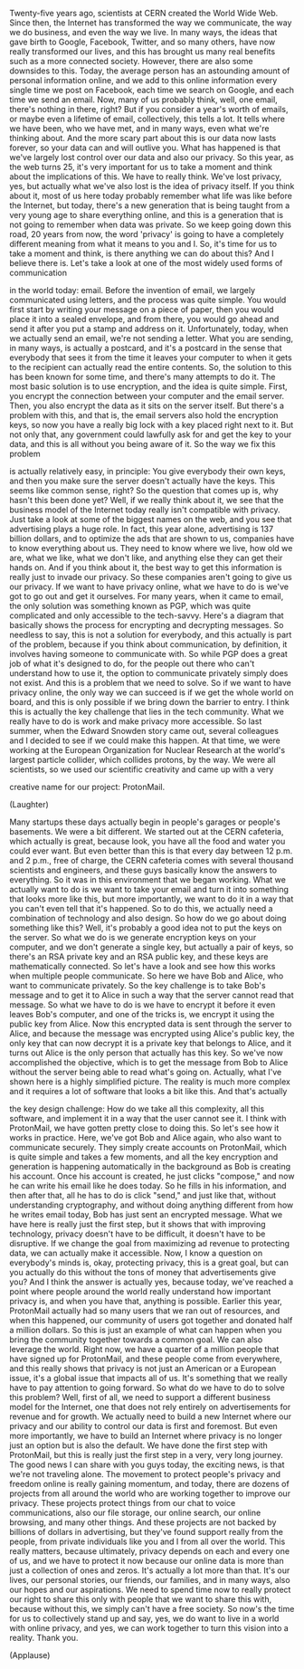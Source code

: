 
Twenty-five years ago, scientists at CERN
created the World Wide Web.
Since then, the Internet has transformed 
the way we communicate,
the way we do business,
and even the way we live.
In many ways,
the ideas that gave birth to Google,
Facebook, Twitter, and so many others,
have now really transformed our lives,
and this has brought us many real benefits
such as a more connected society.
However, there are also
some downsides to this.
Today, the average person
has an astounding amount
of personal information online,
and we add to this online information
every single time we post on Facebook,
each time we search on Google,
and each time we send an email.
Now, many of us probably think,
well, one email,
there&#39;s nothing in there, right?
But if you consider
a year&#39;s worth of emails,
or maybe even a lifetime of email,
collectively, this tells a lot.
It tells where we have been,
who we have met,
and in many ways,
even what we&#39;re thinking about.
And the more scary part about this is
our data now lasts forever,
so your data can and will outlive you.
What has happened is that we&#39;ve largely
lost control over our data
and also our privacy.
So this year, as the web turns 25,
it&#39;s very important for us
to take a moment
and think about the implications of this.
We have to really think.
We&#39;ve lost privacy, yes,
but actually what we&#39;ve also lost
is the idea of privacy itself.
If you think about it,
most of us here today probably remember 
what life was like before the Internet,
but today, there&#39;s a new generation
that is being taught from a very young age
to share everything online,
and this is a generation that is not 
going to remember when data was private.
So we keep going down this road,
20 years from now,
the word &#39;privacy&#39; is going to have
a completely different meaning
from what it means to you and I.
So, it&#39;s time for us 
to take a moment and think,
is there anything we can do about this?
And I believe there is.
Let&#39;s take a look at one of the most
widely used forms of communication

in the world today: email.
Before the invention of email,
we largely communicated using letters,
and the process was quite simple.
You would first start by writing
your message on a piece of paper,
then you would place it
into a sealed envelope,
and from there,
you would go ahead and send it
after you put a stamp and address on it.
Unfortunately, today,
when we actually send an email,
we&#39;re not sending a letter.
What you are sending, in many ways,
is actually a postcard,
and it&#39;s a postcard in the sense
that everybody that sees it
from the time it leaves your computer
to when it gets to the recipient
can actually read the entire contents.
So, the solution to this
has been known for some time,
and there&#39;s many attempts to do it.
The most basic solution
is to use encryption,
and the idea is quite simple.
First, you encrypt the connection
between your computer
and the email server.
Then, you also encrypt the data
as it sits on the server itself.
But there&#39;s a problem with this,
and that is, the email servers
also hold the encryption keys,
so now you have a really big lock
with a key placed right next to it.
But not only that, any government
could lawfully ask for
and get the key to your data,
and this is all without you
being aware of it.
So the way we fix this problem

is actually relatively easy, in principle:
You give everybody their own keys,
and then you make sure the server
doesn&#39;t actually have the keys.
This seems like common sense, right?
So the question that comes up is,
why hasn&#39;t this been done yet?
Well, if we really think about it,
we see that the business model
of the Internet today
really isn&#39;t compatible with privacy.
Just take a look at some
of the biggest names on the web,
and you see that advertising
plays a huge role.
In fact, this year alone,
advertising is 137 billion dollars,
and to optimize the ads
that are shown to us,
companies have to know
everything about us.
They need to know where we live,
how old we are, what we like,
what we don&#39;t like,
and anything else
they can get their hands on.
And if you think about it,
the best way to get this information
is really just to invade our privacy.
So these companies
aren&#39;t going to give us our privacy.
If we want to have privacy online,
what we have to do is
we&#39;ve got to go out and get it ourselves.
For many years, when it came to email,
the only solution
was something known as PGP,
which was quite complicated
and only accessible to the tech-savvy.
Here&#39;s a diagram that basically shows
the process for encrypting
and decrypting messages.
So needless to say,
this is not a solution for everybody,
and this actually is part of the problem,
because if you think about communication,
by definition, it involves
having someone to communicate with.
So while PGP does a great job
of what it&#39;s designed to do,
for the people out there
who can&#39;t understand how to use it,
the option to communicate privately
simply does not exist.
And this is a problem
that we need to solve.
So if we want to have privacy online,
the only way we can succeed
is if we get the whole world on board,
and this is only possible
if we bring down the barrier to entry.
I think this is actually the key challenge
that lies in the tech community.
What we really have to do
is work and make privacy more accessible.
So last summer, when
the Edward Snowden story came out,
several colleagues and I decided to see
if we could make this happen.
At that time, we were working at the
European Organization for Nuclear Research
at the world&#39;s largest particle collider,
which collides protons, by the way.
We were all scientists,
so we used our scientific creativity
and came up with a very

creative name for our project:
ProtonMail.

(Laughter)

Many startups these days
actually begin in people&#39;s garages
or people&#39;s basements.
We were a bit different.
We started out at the CERN cafeteria,
which actually is great, because look,
you have all the food
and water you could ever want.
But even better than this
is that every day
between 12 p.m. and 2 p.m.,
free of charge,
the CERN cafeteria comes with
several thousand scientists and engineers,
and these guys basically know
the answers to everything.
So it was in this environment
that we began working.
What we actually want to do
is we want to take your email
and turn it into something
that looks more like this,
but more importantly,
we want to do it in a way
that you can&#39;t even tell
that it&#39;s happened.
So to do this, we actually need
a combination of technology
and also design.
So how do we go about
doing something like this?
Well, it&#39;s probably a good idea
not to put the keys on the server.
So what we do is we generate
encryption keys on your computer,
and we don&#39;t generate a single key,
but actually a pair of keys,
so there&#39;s an RSA private key
and an RSA public key,
and these keys
are mathematically connected.
So let&#39;s have a look
and see how this works
when multiple people communicate.
So here we have Bob and Alice,
who want to communicate privately.
So the key challenge
is to take Bob&#39;s message
and to get it to Alice in such a way
that the server cannot read that message.
So what we have to do
is we have to encrypt it
before it even leaves Bob&#39;s computer,
and one of the tricks is, we encrypt it
using the public key from Alice.
Now this encrypted data is sent
through the server to Alice,
and because the message was encrypted
using Alice&#39;s public key,
the only key that can now decrypt it
is a private key that belongs to Alice,
and it turns out Alice is the only person
that actually has this key.
So we&#39;ve now accomplished the objective,
which is to get the message
from Bob to Alice
without the server being able
to read what&#39;s going on.
Actually, what I&#39;ve shown here
is a highly simplified picture.
The reality is much more complex
and it requires a lot of software
that looks a bit like this.
And that&#39;s actually

the key design challenge:
How do we take all this complexity,
all this software,
and implement it in a way
that the user cannot see it.
I think with ProtonMail,
we have gotten pretty close to doing this.
So let&#39;s see how it works in practice.
Here, we&#39;ve got Bob and Alice again,
who also want to communicate securely.
They simply create accounts on ProtonMail,
which is quite simple
and takes a few moments,
and all the key encryption and generation
is happening automatically
in the background
as Bob is creating his account.
Once his account is created,
he just clicks &quot;compose,&quot;
and now he can write his email
like he does today.
So he fills in his information,
and then after that, 
all he has to do is click &quot;send,&quot;
and just like that,
without understanding cryptography,
and without doing anything different
from how he writes email today,
Bob has just sent an encrypted message.
What we have here
is really just the first step,
but it shows that
with improving technology,
privacy doesn&#39;t have to be difficult,
it doesn&#39;t have to be disruptive.
If we change the goal from maximizing 
ad revenue to protecting data,
we can actually make it accessible.
Now, I know a question
on everybody&#39;s minds is,
okay, protecting privacy,
this is a great goal,
but can you actually do this
without the tons of money
that advertisements give you?
And I think the answer is actually yes,
because today, we&#39;ve reached a point
where people around the world really
understand how important privacy is,
and when you have that,
anything is possible.
Earlier this year,
ProtonMail actually had so many users 
that we ran out of resources,
and when this happened,
our community of users got together
and donated half a million dollars.
So this is just an example
of what can happen
when you bring the community together
towards a common goal.
We can also leverage the world.
Right now,
we have a quarter of a million people
that have signed up for ProtonMail,
and these people come from everywhere,
and this really shows that privacy
is not just an American
or a European issue,
it&#39;s a global issue
that impacts all of us.
It&#39;s something that we really
have to pay attention to going forward.
So what do we have to do
to solve this problem?
Well, first of all,
we need to support a different
business model for the Internet,
one that does not rely
entirely on advertisements
for revenue and for growth.
We actually need to build a new Internet
where our privacy and our ability 
to control our data is first and foremost.
But even more importantly,
we have to build an Internet 
where privacy is no longer just an option
but is also the default.
We have done the first step
with ProtonMail,
but this is really just the first step
in a very, very long journey.
The good news I can share
with you guys today,
the exciting news,
is that we&#39;re not traveling alone.
The movement to protect people&#39;s privacy
and freedom online
is really gaining momentum,
and today, there are dozens of projects
from all around the world
who are working together
to improve our privacy.
These projects protect things
from our chat to voice communications,
also our file storage, our online search,
our online browsing,
and many other things.
And these projects are not backed
by billions of dollars in advertising,
but they&#39;ve found support
really from the people,
from private individuals like you and I
from all over the world.
This really matters, because ultimately,
privacy depends on each
and every one of us,
and we have to protect it now
because our online data
is more than just a collection
of ones and zeros.
It&#39;s actually a lot more than that.
It&#39;s our lives, our personal stories,
our friends, our families,
and in many ways,
also our hopes and our aspirations.
We need to spend time now
to really protect our right
to share this only with people
that we want to share this with,
because without this,
we simply can&#39;t have a free society.
So now&#39;s the time for us
to collectively stand up and say,
yes, we do want to live
in a world with online privacy,
and yes, we can work together
to turn this vision into a reality.
Thank you.

(Applause)

